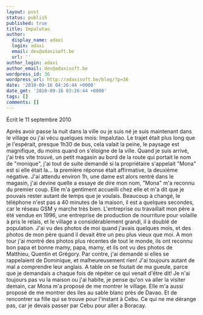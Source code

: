 ```yaml
---
layout: post
status: publish
published: true
title: Impalutao
author:
  display_name: adaxi
  login: adaxi
  email: dev@adaxisoft.be
  url: ''
author_login: adaxi
author_email: dev@adaxisoft.be
wordpress_id: 36
wordpress_url: http://adaxisoft.be/blog/?p=36
date: '2010-09-16 04:26:44 +0000'
date_gmt: '2010-09-16 03:26:44 +0000'
tags: []
comments: []
---
```


Écrit le 11 septembre 2010

Après avoir passe la nuit dans la ville ou je suis né je suis maintenant dans le village ou j'ai vécu quelques mois: Impalutao.
Le trajet était plus long que je l'espérait, presque 1h30 de bus, cela valait la peine, le paysage est magnifique, du moins quand on s'éloigne de la ville. Quand je suis arrivé, j'ai très vite trouvé, un petit magasin au bord de la route qui portait le nom de "monique", j'ai tout de suite demandé si la propriétaire s'appelait "Mona" est si elle était la... la première réponse était affirmative, la deuxième négative. J'ai attendu environ 1h, une dame est alors rentré dans le magasin, j'ai devine quelle a essaye de dire mon nom, "Mona" m'a reconnu du premier coup. Elle m'a gentiment accueilli chez elle et m'a dit que je pouvais rester autant de temps que je voulais.
Beaucoup à changé, le téléphone n'est pas a 40 minutes de la maison, il est a quelques secondes, car le réseau GSM y marche très bien. L'entreprise ou travaillait mon père a été vendue en 1996, une entreprise de production de nourriture pour volaille à pris le relais, et le village a considérablement grandi, il à doublé de population. J'ai vu des photos de moi quand j'avais quelques mois, et des photos de mon père quand il devait être un peu plus vieux que moi. A mon tour j'ai montré des photos plus récentes de tout le monde, ils ont reconnu bon papa et bonne mamy, papa, mamy, et ils ont vu des photos de Matthieu, Quentin et Grégory. Par contre, j'ai demandé si elles se rappelaient de Dominique, et malheureusement rien!
J'ai toujours autant de mal a comprendre leur anglais. A table on se foutait de ma gueule, parce que je demandais a chaque fois de répéter ce qui venait d'être dit!
Je n'ai toujours pas vu la maison ou j'ai habite, je pense qu'on va aller la visiter demain, car Mona m'a proposé de me montrer le village. Elle m'a aussi proposé de me montrer des iles au sable blanc près de Davao. Et de rencontrer sa fille qui se trouve pour l'instant à Cebu. Ce qui ne me dérange pas, car je devais passer par Cebu pour aller a Boracay.
